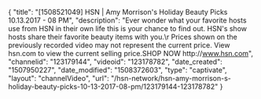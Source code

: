 {
    "title": "[1508521049] HSN | Amy Morrison's Holiday Beauty Picks 10.13.2017 - 08 PM",
    "description": "Ever wonder what your favorite hosts use from HSN in their own life this is your chance to find out. HSN's show hosts share their favorite beauty items with you.\r Prices shown on the previously recorded video may not represent the current price.  View hsn.com to view the current selling price.SHOP NOW http:\/\/www.hsn.com",
    "channelid": "123179144",
    "videoid": "123178782",
    "date_created": "1507950227",
    "date_modified": "1508372603",
    "type": "captivate",
    "layout": "channelVideo",
    "url": "\/hsn-network\/hsn-amy-morrison-s-holiday-beauty-picks-10-13-2017-08-pm\/123179144-123178782"
}